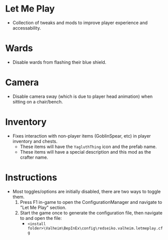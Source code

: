 ﻿# Let Me Play
  * Collection of tweaks and mods to improve player experience and accessability.

# Wards
  * Disable wards from flashing their blue shield.

# Camera
  * Disable camera sway (which is due to player head animation) when sitting on a chair/bench.

# Inventory
  * Fixes interaction with non-player items (GoblinSpear, etc) in player inventory and chests.
    * These items will have the `YagluthThing` icon and the prefab name.
    * These items will have a special description and this mod as the crafter name.

# Instructions
* Most toggles/options are initially disabled, there are two ways to toggle them.
  1) Press F1 in-game to open the ConfigurationManager and navigate to "Let Me Play" section.
  2) Start the game once to generate the configuration file, then navigate to and open the file:
     * `<install folder>\Valheim\BepInEx\config\redseiko.valheim.letmeplay.cfg`